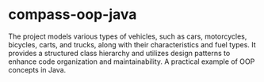 # compass-oop-java
The project models various types of vehicles, such as cars, motorcycles, bicycles, carts, and trucks, along with their characteristics and fuel types. It provides a structured class hierarchy and utilizes design patterns to enhance code organization and maintainability. A practical example of OOP concepts in Java.
